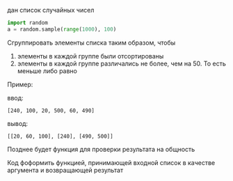 дан список случайных чисел

```python
import random
a = random.sample(range(1000), 100)
```

Сгруппировать элементы списка таким образом, чтобы

1. элементы в каждой группе были отсортированы
2. элементы в каждой группе различались не более, чем на 50. То есть меньше либо равно

Пример:

ввод:

```
[240, 100, 20, 500, 60, 490]
```

вывод:

```
[[20, 60, 100], [240], [490, 500]]
```

Позднее будет функция для проверки результата на общность

Код фоформить функцией, принимающей входной список в качестве аргумента и возвращающей
результат
